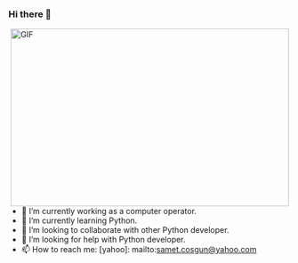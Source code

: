 ### Hi there 👋

[<img align="right" alt="GIF" src="https://github.com/abhisheknaiidu/abhisheknaiidu/blob/master/code.gif?raw=true" width="500" height="320" />](https://media.tenor.com/2JDqYLPALTQAAAAC/cyber-hack.gif)

- 🔭 I’m currently working as a computer operator.
- 🌱 I’m currently learning Python.
- 👯  I’m looking to collaborate with other Python developer.
- 🤔 I’m looking for help with Python developer.
- 📫 How to reach me: [yahoo]: mailto:samet.cosgun@yahoo.com

